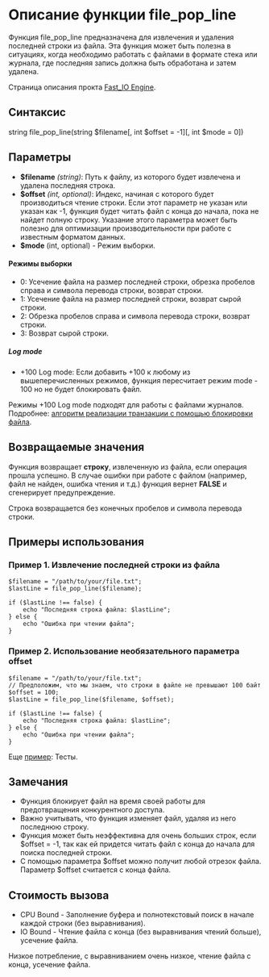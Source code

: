 # Описание функции file_pop_line

Функция file_pop_line предназначена для извлечения и удаления последней строки из файла. Эта функция может быть полезна в ситуациях, когда необходимо работать с файлами в формате стека или журнала, где последняя запись должна быть обработана и затем удалена.


Страница описания прокта [Fast_IO Engine](https://github.com/commeta/fast_io).


## Синтаксис

string file_pop_line(string $filename[, int $offset = -1][, int $mode = 0])


## Параметры

- **$filename** *(string)*: Путь к файлу, из которого будет извлечена и удалена последняя строка.
- **$offset** *(int, optional)*: Индекс, начиная с которого будет производиться чтение строки. Если этот параметр не указан или указан как -1, функция будет читать файл с конца до начала, пока не найдет полную строку. Указание этого параметра может быть полезно для оптимизации производительности при работе с известным форматом данных.
- **$mode** (int, optional) - Режим выборки.


#### Режимы выборки

- 0: Усечение файла на размер последней строки, обрезка пробелов справа и символа перевода строки, возврат строки.
- 1: Усечение файла на размер последней строки, возврат сырой строки.
- 2: Обрезка пробелов справа и символа перевода строки, возврат строки.
- 3: Возврат сырой строки.

##### Log mode
- +100 Log mode: Если добавить +100 к любому из вышеперечисленных режимов, функция пересчитает режим mode - 100 но не будет блокировать файл.

Режимы +100 Log mode подходят для работы с файлами журналов. Подробнее: [алгоритм реализации транзакции с помощью блокировки файла](/test/transaction/README.md).



## Возвращаемые значения

Функция возвращает **строку**, извлеченную из файла, если операция прошла успешно. В случае ошибки при работе с файлом (например, файл не найден, ошибка чтения и т.д.) функция вернет **FALSE** и сгенерирует предупреждение.

Строка возвращается без конечных пробелов и символа перевода строки.

## Примеры использования

### Пример 1. Извлечение последней строки из файла
```
$filename = "/path/to/your/file.txt";
$lastLine = file_pop_line($filename);

if ($lastLine !== false) {
    echo "Последняя строка файла: $lastLine";
} else {
    echo "Ошибка при чтении файла";
}
```

### Пример 2. Использование необязательного параметра offset
```
$filename = "/path/to/your/file.txt";
// Предположим, что мы знаем, что строки в файле не превышают 100 байт
$offset = 100;
$lastLine = file_pop_line($filename, $offset);

if ($lastLine !== false) {
    echo "Последняя строка файла: $lastLine";
} else {
    echo "Ошибка при чтении файла";
}
```

Еще [пример](/test/readme.md): Тесты.

## Замечания

- Функция блокирует файл на время своей работы для предотвращения конкурентного доступа.
- Важно учитывать, что функция изменяет файл, удаляя из него последнюю строку.
- Функция может быть неэффективна для очень больших строк, если $offset = -1, так как ей придется читать файл с конца до начала для поиска последней строки.
- С помощью параметра $offset можно получит любой отрезок файла. Параметр $offset считается с конца файла.

## Стоимость вызова

- CPU Bound - Заполнение буфера и полнотекстовый поиск в начале каждой строки (без выравнивания).
- IO Bound - Чтение файла с конца (без выравнивания чтений больше), усечение файла. 

Низкое потребление, с выравниванием очень низкое, чтение файла с конца, усечение файла.
